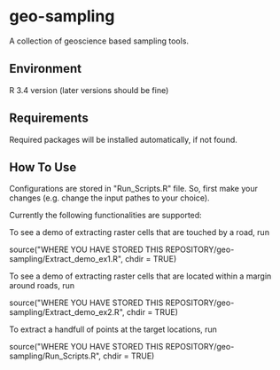 # geo-sampling

A collection of geoscience based sampling tools.

## Environment 

R 3.4 version (later versions should be fine)

## Requirements

Required packages will be installed automatically, if not found.

## How To Use
Configurations are stored in "Run_Scripts.R" file. So, first make your changes (e.g. change the input pathes to your choice).

Currently the following functionalities are supported:

To see a demo of extracting raster cells that are touched by a road, run

source("WHERE YOU HAVE STORED THIS REPOSITORY/geo-sampling/Extract_demo_ex1.R", chdir = TRUE)


To see a demo of extracting raster cells that are located within a margin around roads, run

source("WHERE YOU HAVE STORED THIS REPOSITORY/geo-sampling/Extract_demo_ex2.R", chdir = TRUE)


To extract a handfull of points at the target locations, run

source("WHERE YOU HAVE STORED THIS REPOSITORY/geo-sampling/Run_Scripts.R", chdir = TRUE)


